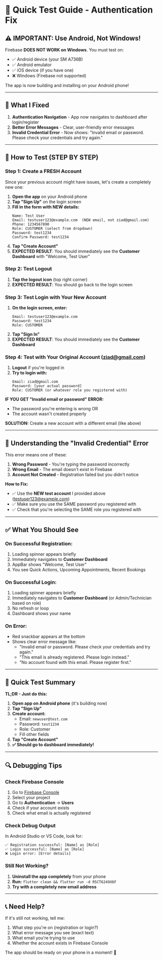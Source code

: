 # 🚀 Quick Test Guide - Authentication Fix

## ⚠️ IMPORTANT: Use Android, Not Windows!
Firebase **DOES NOT WORK on Windows**. You must test on:
- ✅ Android device (your SM A736B)
- ✅ Android emulator
- ✅ iOS device (if you have one)
- ❌ Windows (Firebase not supported)

The app is now building and installing on your Android phone!

---

## 🔄 What I Fixed

1. **Authentication Navigation** - App now navigates to dashboard after login/register
2. **Better Error Messages** - Clear, user-friendly error messages
3. **Invalid Credential Error** - Now shows: "Invalid email or password. Please check your credentials and try again."

---

## 📱 How to Test (STEP BY STEP)

### Step 1: Create a FRESH Account
Since your previous account might have issues, let's create a completely new one:

1. **Open the app** on your Android phone
2. **Tap "Sign Up"** on the login screen
3. **Fill in the form with NEW details:**
   ```
   Name: Test User
   Email: testuser123@example.com  (NEW email, not ziad@gmail.com)
   Phone: 1234567890
   Role: CUSTOMER (select from dropdown)
   Password: test1234
   Confirm Password: test1234
   ```
4. **Tap "Create Account"**
5. **EXPECTED RESULT**: You should immediately see the **Customer Dashboard** with "Welcome, Test User"

### Step 2: Test Logout
1. **Tap the logout icon** (top right corner)
2. **EXPECTED RESULT**: You should go back to the login screen

### Step 3: Test Login with Your New Account
1. **On the login screen, enter:**
   ```
   Email: testuser123@example.com
   Password: test1234
   Role: CUSTOMER
   ```
2. **Tap "Sign In"**
3. **EXPECTED RESULT**: You should immediately see the **Customer Dashboard**

### Step 4: Test with Your Original Account (ziad@gmail.com)
1. **Logout** if you're logged in
2. **Try to login with:**
   ```
   Email: ziad@gmail.com
   Password: [your actual password]
   Role: CUSTOMER (or whatever role you registered with)
   ```

**IF YOU GET "Invalid email or password" ERROR:**
- The password you're entering is wrong OR
- The account wasn't created properly

**SOLUTION:** Create a new account with a different email (like above)

---

## 🐛 Understanding the "Invalid Credential" Error

This error means one of these:
1. **Wrong Password** - You're typing the password incorrectly
2. **Wrong Email** - The email doesn't exist in Firebase
3. **Account Not Created** - Registration failed but you didn't notice

**How to Fix:**
- ✅ Use the **NEW test account** I provided above (testuser123@example.com)
- ✅ Make sure you use the SAME password you registered with
- ✅ Check that you're selecting the SAME role you registered with

---

## ✅ What You Should See

### On Successful Registration:
1. Loading spinner appears briefly
2. Immediately navigates to **Customer Dashboard**
3. AppBar shows "Welcome, Test User"
4. You see Quick Actions, Upcoming Appointments, Recent Bookings

### On Successful Login:
1. Loading spinner appears briefly
2. Immediately navigates to **Customer Dashboard** (or Admin/Technician based on role)
3. No refresh or loop
4. Dashboard shows your name

### On Error:
- Red snackbar appears at the bottom
- Shows clear error message like:
  - "Invalid email or password. Please check your credentials and try again."
  - "This email is already registered. Please login instead."
  - "No account found with this email. Please register first."

---

## 🎯 Quick Test Summary

**TL;DR - Just do this:**

1. **Open app on Android phone** (it's building now)
2. **Tap "Sign Up"**
3. **Create account:**
   - Email: `newuser@test.com`
   - Password: `test1234`
   - Role: Customer
   - Fill other fields
4. **Tap "Create Account"**
5. **✅ Should go to dashboard immediately!**

---

## 🔍 Debugging Tips

### Check Firebase Console
1. Go to [Firebase Console](https://console.firebase.google.com/)
2. Select your project
3. Go to **Authentication** → **Users**
4. Check if your account exists
5. Check what email is actually registered

### Check Debug Output
In Android Studio or VS Code, look for:
```
✅ Registration successful: [Name] as [Role]
✅ Login successful: [Name] as [Role]
❌ Login error: [Error details]
```

### Still Not Working?
1. **Uninstall the app completely** from your phone
2. **Run:** `flutter clean && flutter run -d R5CT6249X6F`
3. **Try with a completely new email address**

---

## 📞 Need Help?

If it's still not working, tell me:
1. What step you're on (registration or login?)
2. What error message you see (exact text)
3. What email you're trying to use
4. Whether the account exists in Firebase Console

The app should be ready on your phone in a moment! 📱




